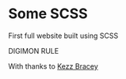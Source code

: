 # Some SCSS

First full website built using SCSS

DIGIMON RULE

With thanks to [Kezz Bracey](http://tutsplus.com/authors/kezz-bracey)
